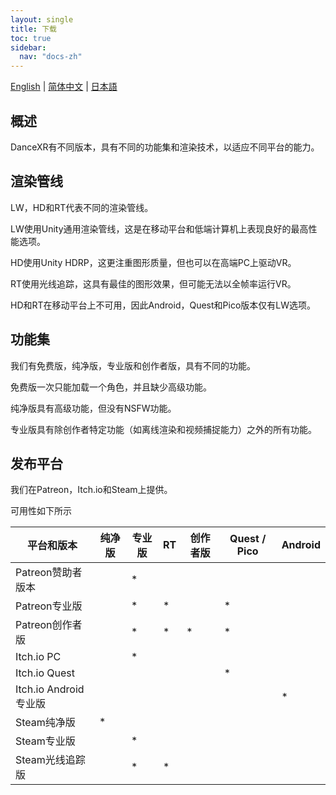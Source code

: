 ```yaml
---
layout: single
title: 下载
toc: true
sidebar:
  nav: "docs-zh"
---
```

[English](/dancexr/versions) | [简体中文](/zh/dancexr/versions) | [日本語](/jp/dancexr/versions)

## 概述
DanceXR有不同版本，具有不同的功能集和渲染技术，以适应不同平台的能力。

## 渲染管线
LW，HD和RT代表不同的渲染管线。

LW使用Unity通用渲染管线，这是在移动平台和低端计算机上表现良好的最高性能选项。

HD使用Unity HDRP，这更注重图形质量，但也可以在高端PC上驱动VR。

RT使用光线追踪，这具有最佳的图形效果，但可能无法以全帧率运行VR。

HD和RT在移动平台上不可用，因此Android，Quest和Pico版本仅有LW选项。

## 功能集
我们有免费版，纯净版，专业版和创作者版，具有不同的功能。

免费版一次只能加载一个角色，并且缺少高级功能。

纯净版具有高级功能，但没有NSFW功能。

专业版具有除创作者特定功能（如离线渲染和视频捕捉能力）之外的所有功能。

## 发布平台
我们在Patreon，Itch.io和Steam上提供。

可用性如下所示

| 平台和版本 | 纯净版 | 专业版 | RT | 创作者版 | Quest / Pico | Android |
| --- | --- | --- | --- | --- | --- | --- | 
| Patreon赞助者版本 |  | * | |  |  | |
| Patreon专业版 |  | * | * |  | * | |
| Patreon创作者版 |  | * | * | * | * | |
| Itch.io PC | | * | | | | |
| Itch.io Quest | | | | | * | |
| Itch.io Android专业版 | | | | | | * |
| Steam纯净版 | * | | | | | |
| Steam专业版 | | * | | | | |
| Steam光线追踪版 | | * | * | | | |